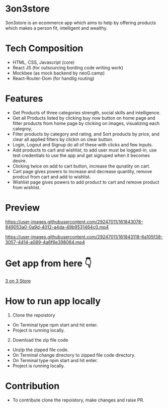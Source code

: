 #  3on3store
3on3store is an ecommerce app which aims to help by offering products which makes a person fit, intelligent and wealthy.

# Tech Composition
 - HTML, CSS, Javascript  (core)
 - React JS (for outsourcing bording code writing work)
 - Mockbee (as mock backend by neoG.camp)
 - React-Router-Dom (for handlig routing)

 # Features
 - Get Products of three categories strength, social skills and intelligence.
 - Get all Products listed by clicking buy now button on home page and filter 
    products from home page by clicking on images, visualizing each categroy,
 - Filter products by category and rating, and Sort products by price, and clear 
   all applied filters by clickin on clear button.
  - Login, Logout and Signup do all of these with clicks and few inputs. 
 - Add products to cart and wishlist, to add user must be logged-in, use test credentials
    to use the app and get signuped when it becomes desire.
 - Clicking twice on add to cart button, increase the qunatity on cart.
 - Cart page gives powers to increase and decrease quantity, remove prodcut from cart and add to wishlist.
 - Wishlist page gives powers to add product to cart and remove product from wishlist.
 
# Preview

https://user-images.githubusercontent.com/29247011/161843078-849053a0-0a9d-4012-a4da-49b9531464c0.mp4

https://user-images.githubusercontent.com/29247011/161843118-6a105f38-3057-4414-a089-4a6f6e398064.mp4

# Get app from here 👇
[3 on 3 Store](https://3on3store-react.netlify.app/)

# How to run app locally
1. Clone the repoistory
- On Terminal type npm start and hit enter.
- Project is running locally.
2. Download the zip file code
- Unzip the zipped file code.
- On Terminal change directory to zipped file code directory.
- On Terminal type npm start and hit enter.
- Project is running locally.

 # Contribution
- To contribute clone the repoistory, make changes and raise PR.
